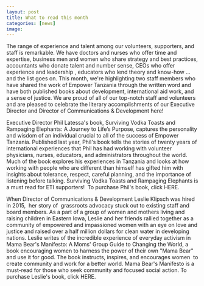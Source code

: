 ```yaml
---
layout: post
title: What to read this month
categories: [news]
image:
---
```

The range of experience and talent among our volunteers, supporters, and staff is remarkable. We have doctors and nurses who offer time and expertise, business men and women who share strategy and best practices, accountants who donate talent and number sense, CEOs who offer experience and leadership , educators who lend theory and know-how ... and the list goes on. This month, we're highlighting two staff members who have shared the work of Empower Tanzania through the written word and have both published books about development, international aid work, and a sense of justice. We are proud of all of our top-notch staff and volunteers and are pleased to celebrate the literary accomplishments of our Executive Director and Director of Communications & Development here!

Executive Director Phil Latessa's book, Surviving Vodka Toasts and Rampaging Elephants: A Journey to Life’s Purpose, captures the personality and wisdom of an individual crucial to all of the success of Empower Tanzania. Published last year, Phil's book tells the stories of twenty years of international experiences that Phil has had working with volunteer physicians, nurses, educators, and administrators throughout the world. Much of the book explores his experiences in Tanzania and looks at how working with people who are different than himself has gifted him with insights about tolerance, respect, careful planning, and the importance of listening before talking. Surviving Vodka Toasts and Rampaging Elephants is a must read for ETI supporters!  To purchase Phil's book, click HERE.

When Director of Communications & Development Leslie Klipsch was hired in 2015,  her story of  grassroots advocacy stuck out to existing staff and board members. As a part of a group of women and mothers living and raising children in Eastern Iowa, Leslie and her friends rallied together as a community of empowered and impassioned women with an eye on love and justice and raised over a half million dollars for clean water in developing nations. Leslie writes of the incredible experience of everyday activism in Mama Bear's Manifesto: A Moms' Group Guide to Changing the World, a book encouraging women to harness the power of their own "Mama Bear" and use it for good. The book instructs, inspires, and encourages women  to create community and work for a better world. Mama Bear's Manifesto is a must-read for those who seek community and focused social action. To purchase Leslie's book, click HERE.
